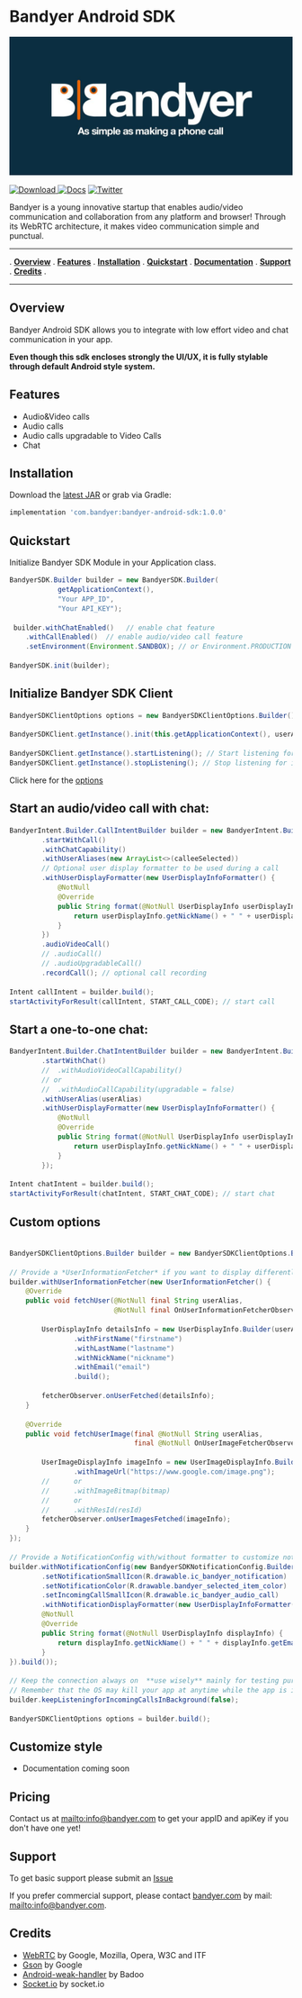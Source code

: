 # Bandyer Android SDK

<p align="center">
<img src="img/bandyer.jpg" alt="Bandyer" title="Bandyer" />
</p>


[ ![Download](https://api.bintray.com/packages/bandyer/Bandyer-Android-SDK/Bandyer-Android-SDK/images/download.svg) ](https://bintray.com/bandyer/Bandyer-Android-SDK/Bandyer-Android-SDK/_latestVersion)[![Docs](https://img.shields.io/badge/docs-current-brightgreen.svg)](https://bandyer.github.io/Bandyer-Android-SDK/)
[![Twitter](https://img.shields.io/twitter/url/http/shields.io.svg?style=social&logo=twitter)](https://twitter.com/intent/follow?screen_name=bandyersrl)


Bandyer is a young innovative startup that enables audio/video communication and collaboration from any platform and browser! Through its WebRTC architecture, it makes video communication simple and punctual.


---

. **[Overview](#overview)** .
**[Features](#features)** .
**[Installation](#installation)** .
**[Quickstart](#quickstart)** .
**[Documentation](#documentation)** .
**[Support](#support)** .
**[Credits](#credits)** .

---

## Overview

Bandyer Android SDK allows you to integrate with low effort video and chat communication in your app.

**Even though this sdk encloses strongly the UI/UX, it is fully stylable through default Android style system.**

## Features

- Audio&Video calls
- Audio calls
- Audio calls upgradable to Video Calls
- Chat

## Installation

Download the [latest JAR](https://bintray.com/bandyer/Bandyer-Android-SDK/Bandyer-Android-SDK) or grab via Gradle:

```groovy
implementation 'com.bandyer:bandyer-android-sdk:1.0.0'
```

## Quickstart

Initialize Bandyer SDK Module in your Application class.

```java
BandyerSDK.Builder builder = new BandyerSDK.Builder(
			getApplicationContext(),
 			"Your APP_ID",
 			"Your API_KEY");

 builder.withChatEnabled()   // enable chat feature
	.withCallEnabled()  // enable audio/video call feature
	.setEnvironment(Environment.SANDBOX); // or Environment.PRODUCTION

BandyerSDK.init(builder);

```

## Initialize Bandyer SDK Client

```java
BandyerSDKClientOptions options = new BandyerSDKClientOptions.Builder().build();

BandyerSDKClient.getInstance().init(this.getApplicationContext(), userAlias, MainActivity.this, options);

BandyerSDKClient.getInstance().startListening(); // Start listening for incoming call
BandyerSDKClient.getInstance().stopListening(); // Stop listening for incoming call
```

Click here for the [options](#custom-options)


## Start an audio/video call with chat:

```java
BandyerIntent.Builder.CallIntentBuilder builder = new BandyerIntent.Builder(MainActivity.this)
        .startWithCall()
        .withChatCapability()
        .withUserAliases(new ArrayList<>(calleeSelected))
        // Optional user display formatter to be used during a call
        .withUserDisplayFormatter(new UserDisplayInfoFormatter() { 
            @NotNull
            @Override
            public String format(@NotNull UserDisplayInfo userDisplayInfo) {
                return userDisplayInfo.getNickName() + " " + userDisplayInfo.getEmail();
            }
        })
        .audioVideoCall()
        // .audioCall()
        // .audioUpgradableCall()
        .recordCall(); // optional call recording

Intent callIntent = builder.build();
startActivityForResult(callIntent, START_CALL_CODE); // start call
```

## Start a one-to-one chat:

```java
BandyerIntent.Builder.ChatIntentBuilder builder = new BandyerIntent.Builder(MainActivity.this)
        .startWithChat()
        //  .withAudioVideoCallCapability()
        // or
        //  .withAudioCallCapability(upgradable = false)
        .withUserAlias(userAlias)
        .withUserDisplayFormatter(new UserDisplayInfoFormatter() {
            @NotNull
            @Override
            public String format(@NotNull UserDisplayInfo userDisplayInfo) {
                return userDisplayInfo.getNickName() + " " + userDisplayInfo.getEmail();
            }
        });

Intent chatIntent = builder.build();
startActivityForResult(chatIntent, START_CHAT_CODE); // start chat
```

## Custom options

```java

BandyerSDKClientOptions.Builder builder = new BandyerSDKClientOptions.Builder();

// Provide a *UserInformationFetcher* if you want to display differently the user details
builder.withUserInformationFetcher(new UserInformationFetcher() {
    @Override
    public void fetchUser(@NotNull final String userAlias,
                          @NotNull final OnUserInformationFetcherObserver fetcherObserver) {

        UserDisplayInfo detailsInfo = new UserDisplayInfo.Builder(userAlias)
                .withFirstName("firstname")
                .withLastName("lastname")
                .withNickName("nickname")
                .withEmail("email")
                .build();

        fetcherObserver.onUserFetched(detailsInfo);
    }

    @Override
    public void fetchUserImage(final @NotNull String userAlias,
                               final @NotNull OnUserImageFetcherObserver fetcherObserver) {

        UserImageDisplayInfo imageInfo = new UserImageDisplayInfo.Builder(userAlias)
                .withImageUrl("https://www.google.com/image.png");
        //      or
        //      .withImageBitmap(bitmap)
        //      or
        //      .withResId(resId)
        fetcherObserver.onUserImagesFetched(imageInfo);
    }
});

// Provide a NotificationConfig with/without formatter to customize notifications
builder.withNotificationConfig(new BandyerSDKNotificationConfig.Builder()
        .setNotificationSmallIcon(R.drawable.ic_bandyer_notification)
        .setNotificationColor(R.drawable.bandyer_selected_item_color)
        .setIncomingCallSmallIcon(R.drawable.ic_bandyer_audio_call)
        .withNotificationDisplayFormatter(new UserDisplayInfoFormatter() {
        @NotNull
        @Override
        public String format(@NotNull UserDisplayInfo displayInfo) {
            return displayInfo.getNickName() + " " + displayInfo.getEmail();
        }
}).build());

// Keep the connection always on  **use wisely** mainly for testing purposes!
// Remember that the OS may kill your app at anytime while the app is in background
builder.keepListeningforIncomingCallsInBackground(false);

BandyerSDKClientOptions options = builder.build();
```

## Customize style
- Documentation coming soon

## Pricing
Contact us at <mailto:info@bandyer.com> to get your appID and apiKey if you don't have one yet!

## Support
To get basic support please submit an [Issue](https://github.com/Bandyer/Bandyer-Android-SDK/issues)

If you prefer commercial support, please contact [bandyer.com](https://bandyer.com) by mail: <mailto:info@bandyer.com>.


## Credits
- [WebRTC](https://webrtc.org/) by Google, Mozilla, Opera, W3C and ITF
- [Gson](https://github.com/google/gson) by Google
- [Android-weak-handler](https://github.com/badoo/android-weak-handler) by Badoo
- [Socket.io](https://github.com/socketio/socket.io-client-java) by socket.io


